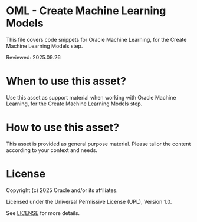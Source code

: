 # OML - Create Machine Learning Models
 
This file covers code snippets for Oracle Machine Learning, for the Create Machine Learning Models step.

Reviewed: 2025.09.26
 

# When to use this asset?

Use this asset as support material when working with Oracle Machine Learning, for the Create Machine Learning Models step.


# How to use this asset?

This asset is provided as general purpose material. Please tailor the content according to your context and needs.


# License
 
Copyright (c) 2025 Oracle and/or its affiliates.
 
Licensed under the Universal Permissive License (UPL), Version 1.0.
 
See [LICENSE](https://github.com/oracle-devrel/technology-engineering/blob/main/LICENSE) for more details.
